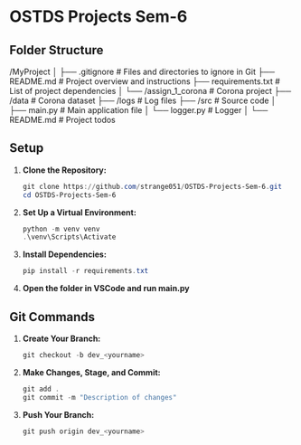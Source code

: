 # OSTDS Projects Sem-6

## Folder Structure

/MyProject
│
├── .gitignore               # Files and directories to ignore in Git
├── README.md                # Project overview and instructions
├── requirements.txt         # List of project dependencies
│
└── /assign_1_corona         # Corona project
    ├── /data                # Corona dataset
    ├── /logs                # Log files
    ├── /src                 # Source code
    │   ├── main.py          # Main application file
    │   └── logger.py        # Logger
    │
    └── README.md            # Project todos


## Setup

1. **Clone the Repository:**

   ```powershell
   git clone https://github.com/strange051/OSTDS-Projects-Sem-6.git
   cd OSTDS-Projects-Sem-6
   ```

2. **Set Up a Virtual Environment:**

   ```powershell
   python -m venv venv
   .\venv\Scripts\Activate
   ```

3. **Install Dependencies:**

   ```powershell
   pip install -r requirements.txt
   ```

4. **Open the folder in VSCode and run main.py**

## Git Commands

1. **Create Your Branch:**

   ```powershell
   git checkout -b dev_<yourname>
   ```

2. **Make Changes, Stage, and Commit:**

   ```powershell
   git add .
   git commit -m "Description of changes"
   ```

3. **Push Your Branch:**

   ```powershell
   git push origin dev_<yourname>
   ```